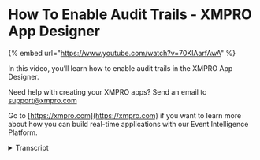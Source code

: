 # How To Enable Audit Trails - XMPRO App Designer
{% embed url="https://www.youtube.com/watch?v=70KlAarfAwA" %}

In this video, you’ll learn how to enable audit trails in the XMPRO App Designer.

Need help with creating your XMPRO apps? Send an email to support@xmpro.com

Go to [https://xmpro.com](https://xmpro.com) if you want to learn more about how you can build real-time applications with our Event Intelligence Platform.
<details>
<summary>Transcript</summary>welcome to another training video from

exam pro

today we're looking at audit chart and

how to enable or disability

in app designer or data stream designer

to enable or disable dolly trial first

you need to log on as administrator of

the application

if you want to check if you are the

administrator of the application you can

simply look at the top right hand corner

and you should see administrator under

your name

so for example if you want to enable

audit 12

in data stream designer you can go to

the settings

and you will see enable audit trial

option in here

if you want to enable it simply shrink

it's true if you want to disable it

bring it to false

and you will see the similar settings in

app designer

once you enable the audit trial or the

transaction that the user make will be

saved into the application database

if the user find any issue on

use case or recommendation and they want

to see the transaction at any point in

time

they can ask the administrator to

retrieve it from the application

database

and this is how you enable or disable

audit child in application designer or

data stream designer

thank you for watching
</details>